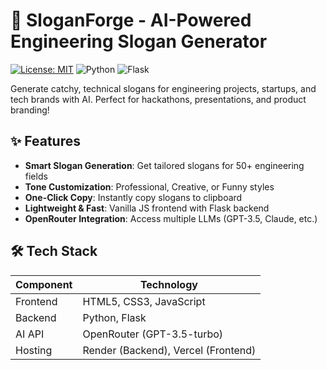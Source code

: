 # 🔧 SloganForge - AI-Powered Engineering Slogan Generator

[![License: MIT](https://img.shields.io/badge/License-MIT-blue.svg)](https://opensource.org/licenses/MIT)
![Python](https://img.shields.io/badge/Python-3.8%2B-blue)
![Flask](https://img.shields.io/badge/Flask-2.3.x-lightgrey)

Generate catchy, technical slogans for engineering projects, startups, and tech brands with AI. Perfect for hackathons, presentations, and product branding!


## ✨ Features
- **Smart Slogan Generation**: Get tailored slogans for 50+ engineering fields
- **Tone Customization**: Professional, Creative, or Funny styles
- **One-Click Copy**: Instantly copy slogans to clipboard
- **Lightweight & Fast**: Vanilla JS frontend with Flask backend
- **OpenRouter Integration**: Access multiple LLMs (GPT-3.5, Claude, etc.)

## 🛠️ Tech Stack
| Component       | Technology |
|-----------------|------------|
| Frontend        | HTML5, CSS3, JavaScript |
| Backend         | Python, Flask |
| AI API          | OpenRouter (GPT-3.5-turbo) |
| Hosting         | Render (Backend), Vercel (Frontend) |

